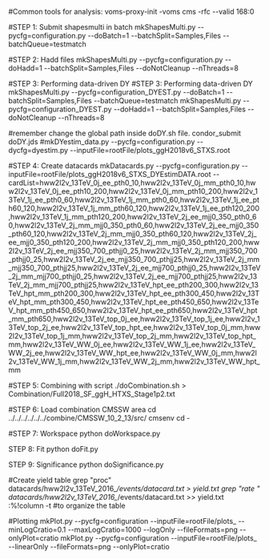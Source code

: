 #Common tools for analysis:
voms-proxy-init -voms cms -rfc --valid 168:0

#STEP 1: Submit shapesmulti in batch
mkShapesMulti.py --pycfg=configuration.py --doBatch=1 --batchSplit=Samples,Files --batchQueue=testmatch

#STEP 2: Hadd files
mkShapesMulti.py --pycfg=configuration.py --doHadd=1 --batchSplit=Samples,Files --doNotCleanup --nThreads=8

#STEP 3: Performing data-driven DY
#STEP 3: Performing data-driven DY
mkShapesMulti.py --pycfg=configuration_DYEST.py --doBatch=1 --batchSplit=Samples,Files --batchQueue=testmatch 
mkShapesMulti.py --pycfg=configuration_DYEST.py --doHadd=1 --batchSplit=Samples,Files --doNotCleanup --nThreads=8   

#remember change the global path inside doDY.sh file. 
condor_submit doDY.jds
#mkDYestim_data.py --pycfg=configuration.py --dycfg=dyestim.py --inputFile=rootFile/plots_ggH2018v6_STXS.root


#STEP 4: Create datacards
mkDatacards.py --pycfg=configuration.py --inputFile=rootFile/plots_ggH2018v6_STXS_DYEstimDATA.root  --cardList=hww2l2v_13TeV_0j_ee_pth0_10,hww2l2v_13TeV_0j_mm_pth0_10,hww2l2v_13TeV_0j_ee_pth10_200,hww2l2v_13TeV_0j_mm_pth10_200,hww2l2v_13TeV_1j_ee_pth0_60,hww2l2v_13TeV_1j_mm_pth0_60,hww2l2v_13TeV_1j_ee_pth60_120,hww2l2v_13TeV_1j_mm_pth60_120,hww2l2v_13TeV_1j_ee_pth120_200,hww2l2v_13TeV_1j_mm_pth120_200,hww2l2v_13TeV_2j_ee_mjj0_350_pth0_60,hww2l2v_13TeV_2j_mm_mjj0_350_pth0_60,hww2l2v_13TeV_2j_ee_mjj0_350_pth60_120,hww2l2v_13TeV_2j_mm_mjj0_350_pth60_120,hww2l2v_13TeV_2j_ee_mjj0_350_pth120_200,hww2l2v_13TeV_2j_mm_mjj0_350_pth120_200,hww2l2v_13TeV_2j_ee_mjj350_700_pthjj0_25,hww2l2v_13TeV_2j_mm_mjj350_700_pthjj0_25,hww2l2v_13TeV_2j_ee_mjj350_700_pthjj25,hww2l2v_13TeV_2j_mm_mjj350_700_pthjj25,hww2l2v_13TeV_2j_ee_mjj700_pthjj0_25,hww2l2v_13TeV_2j_mm_mjj700_pthjj0_25,hww2l2v_13TeV_2j_ee_mjj700_pthjj25,hww2l2v_13TeV_2j_mm_mjj700_pthjj25,hww2l2v_13TeV_hpt_ee_pth200_300,hww2l2v_13TeV_hpt_mm_pth200_300,hww2l2v_13TeV_hpt_ee_pth300_450,hww2l2v_13TeV_hpt_mm_pth300_450,hww2l2v_13TeV_hpt_ee_pth450_650,hww2l2v_13TeV_hpt_mm_pth450_650,hww2l2v_13TeV_hpt_ee_pth650,hww2l2v_13TeV_hpt_mm_pth650,hww2l2v_13TeV_top_0j_ee,hww2l2v_13TeV_top_1j_ee,hww2l2v_13TeV_top_2j_ee,hww2l2v_13TeV_top_hpt_ee,hww2l2v_13TeV_top_0j_mm,hww2l2v_13TeV_top_1j_mm,hww2l2v_13TeV_top_2j_mm,hww2l2v_13TeV_top_hpt_mm,hww2l2v_13TeV_WW_0j_ee,hww2l2v_13TeV_WW_1j_ee,hww2l2v_13TeV_WW_2j_ee,hww2l2v_13TeV_WW_hpt_ee,hww2l2v_13TeV_WW_0j_mm,hww2l2v_13TeV_WW_1j_mm,hww2l2v_13TeV_WW_2j_mm,hww2l2v_13TeV_WW_hpt_mm

#STEP 5: Combining with script
./doCombination.sh > Combination/Full2018_SF_ggH_HTXS_Stage1p2.txt

#STEP 6: Load combination CMSSW area
cd ../../../../../../combine/CMSSW_10_2_13/src/ 
cmsenv
cd -


#STEP 7: Workspace
python doWorkspace.py

STEP 8: Fit
python doFit.py

STEP 9: Significance 
python doSignificance.py

#Create yield table
grep "proc" datacards/hww2l2v_13TeV_2016_*/events/datacard.txt > yield.txt
grep "rate " datacards/hww2l2v_13TeV_2016_*/events/datacard.txt >> yield.txt
:%!column -t #to organize the table

#Plotting
mkPlot.py --pycfg=configuration --inputFile=rootFile/plots_ --minLogCratio=0.1 --maxLogCratio=1000 --logOnly --fileFormats=png --onlyPlot=cratio
mkPlot.py --pycfg=configuration --inputFile=rootFile/plots_ --linearOnly --fileFormats=png --onlyPlot=cratio


